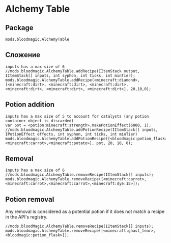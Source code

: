 # Alchemy Table

## Package
`mods.bloodmagic.AlchemyTable`

## Сложение

```zenscript
inputs has a max size of 6
//mods.bloodmagic.AlchemyTable.addRecipe(IItemStack output, IItemStack[] inputs, int syphon, int ticks, int minTier);
mods.bloodmagic.AlchemyTable.addRecipe(<minecraft:diamond>, [<minecraft:dirt>, <minecraft:dirt>, <minecraft:dirt>, <minecraft:dirt>, <minecraft:dirt>, <minecraft:dirt>], 20,10,0);
```

## Potion addition

```zenscript
inputs has a max size of 5 to account for catalysts (any potion container object is discarded)
var pot = <potion:minecraft:strength>.makePotionEffect(6000, 1);
//mods.bloodmagic.AlchemyTable.addPotionRecipe(IItemStack[] inputs, IPotionEffect effects, int syphon, int ticks, int minTier)
mods.bloodmagic.AlchemyTable.addPotionRecipe([<bloodmagic:potion_flask>, <minecraft:carrot>,<minecraft:potato>], pot, 20, 10, 0);
```

## Removal

```zenscript
inputs has a max size of 6
//mods.bloodmagic.AlchemyTable.removeRecipe(IItemStack[] inputs);
mods.bloodmagic.AlchemyTable.removeRecipe([<minecraft:carrot>,<minecraft:carrot>,<minecraft:carrot>,<minecraft:dye:15>]);
```

## Potion removal

Any removal is considered as a potential potion if it does not match a recipe in the API's registry.

```zenscript
//mods.bloodMagic.AlchemyTable.removeRecipe(IItemStack[] inputs);
mods.bloodmagic.AlchemyTable.removeRecipe([<minecraft:ghast_tear>, <bloodmagic:potion_flask>]);
```